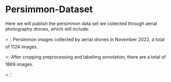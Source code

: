 # Persimmon-Dataset
Here we will publish the persimmon data set we collected through aerial photography drones, which will include:

⭐：Persimmon images collected by aerial drones in November 2022, a total of 1124 images.

⭐: After cropping preprocessing and labelimg annotation, there are a total of 1869 images.

⭐：
